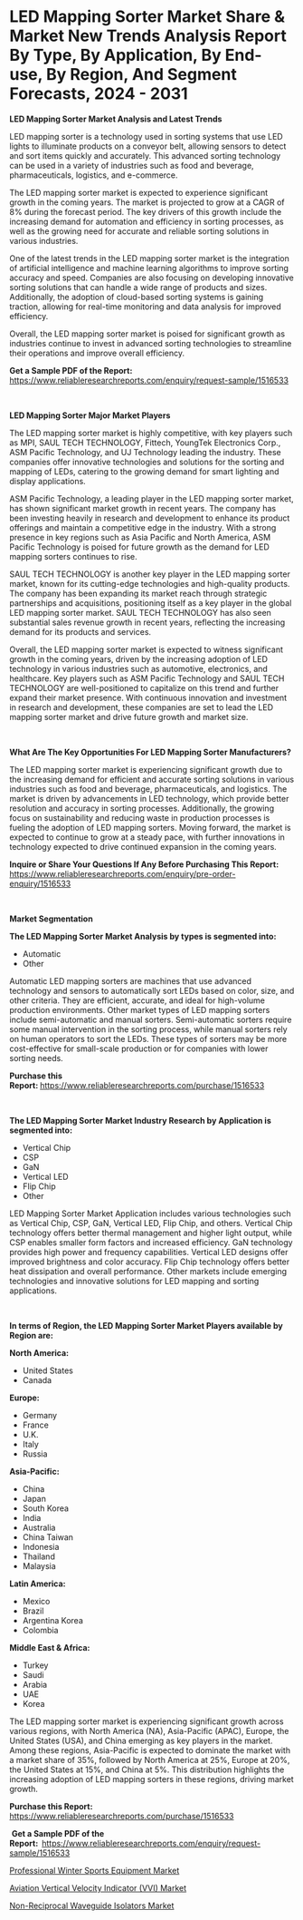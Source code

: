 <p><h1>LED Mapping Sorter Market Share & Market New Trends Analysis Report By Type, By Application, By End-use, By Region, And Segment Forecasts, 2024 - 2031</h1></p><p><strong>LED Mapping Sorter Market Analysis and Latest Trends</strong></p>
<p><p>LED mapping sorter is a technology used in sorting systems that use LED lights to illuminate products on a conveyor belt, allowing sensors to detect and sort items quickly and accurately. This advanced sorting technology can be used in a variety of industries such as food and beverage, pharmaceuticals, logistics, and e-commerce.</p><p>The LED mapping sorter market is expected to experience significant growth in the coming years. The market is projected to grow at a CAGR of 8% during the forecast period. The key drivers of this growth include the increasing demand for automation and efficiency in sorting processes, as well as the growing need for accurate and reliable sorting solutions in various industries.</p><p>One of the latest trends in the LED mapping sorter market is the integration of artificial intelligence and machine learning algorithms to improve sorting accuracy and speed. Companies are also focusing on developing innovative sorting solutions that can handle a wide range of products and sizes. Additionally, the adoption of cloud-based sorting systems is gaining traction, allowing for real-time monitoring and data analysis for improved efficiency.</p><p>Overall, the LED mapping sorter market is poised for significant growth as industries continue to invest in advanced sorting technologies to streamline their operations and improve overall efficiency.</p></p>
<p><strong>Get a Sample PDF of the Report:&nbsp;</strong> <a href="https://www.reliableresearchreports.com/enquiry/request-sample/1516533">https://www.reliableresearchreports.com/enquiry/request-sample/1516533</a></p>
<p>&nbsp;</p>
<p><strong>LED Mapping Sorter Major Market Players</strong></p>
<p><p>The LED mapping sorter market is highly competitive, with key players such as MPI, SAUL TECH TECHNOLOGY, Fittech, YoungTek Electronics Corp., ASM Pacific Technology, and UJ Technology leading the industry. These companies offer innovative technologies and solutions for the sorting and mapping of LEDs, catering to the growing demand for smart lighting and display applications.</p><p>ASM Pacific Technology, a leading player in the LED mapping sorter market, has shown significant market growth in recent years. The company has been investing heavily in research and development to enhance its product offerings and maintain a competitive edge in the industry. With a strong presence in key regions such as Asia Pacific and North America, ASM Pacific Technology is poised for future growth as the demand for LED mapping sorters continues to rise.</p><p>SAUL TECH TECHNOLOGY is another key player in the LED mapping sorter market, known for its cutting-edge technologies and high-quality products. The company has been expanding its market reach through strategic partnerships and acquisitions, positioning itself as a key player in the global LED mapping sorter market. SAUL TECH TECHNOLOGY has also seen substantial sales revenue growth in recent years, reflecting the increasing demand for its products and services.</p><p>Overall, the LED mapping sorter market is expected to witness significant growth in the coming years, driven by the increasing adoption of LED technology in various industries such as automotive, electronics, and healthcare. Key players such as ASM Pacific Technology and SAUL TECH TECHNOLOGY are well-positioned to capitalize on this trend and further expand their market presence. With continuous innovation and investment in research and development, these companies are set to lead the LED mapping sorter market and drive future growth and market size.</p></p>
<p>&nbsp;</p>
<p><strong>What Are The Key Opportunities For LED Mapping Sorter Manufacturers?</strong></p>
<p><p>The LED mapping sorter market is experiencing significant growth due to the increasing demand for efficient and accurate sorting solutions in various industries such as food and beverage, pharmaceuticals, and logistics. The market is driven by advancements in LED technology, which provide better resolution and accuracy in sorting processes. Additionally, the growing focus on sustainability and reducing waste in production processes is fueling the adoption of LED mapping sorters. Moving forward, the market is expected to continue to grow at a steady pace, with further innovations in technology expected to drive continued expansion in the coming years.</p></p>
<p><strong>Inquire or Share Your Questions If Any Before Purchasing This Report:</strong> <a href="https://www.reliableresearchreports.com/enquiry/pre-order-enquiry/1516533">https://www.reliableresearchreports.com/enquiry/pre-order-enquiry/1516533</a></p>
<p>&nbsp;</p>
<p><strong>Market Segmentation</strong></p>
<p><strong>The LED Mapping Sorter Market Analysis by types is segmented into:</strong></p>
<p><ul><li>Automatic</li><li>Other</li></ul></p>
<p><p>Automatic LED mapping sorters are machines that use advanced technology and sensors to automatically sort LEDs based on color, size, and other criteria. They are efficient, accurate, and ideal for high-volume production environments. Other market types of LED mapping sorters include semi-automatic and manual sorters. Semi-automatic sorters require some manual intervention in the sorting process, while manual sorters rely on human operators to sort the LEDs. These types of sorters may be more cost-effective for small-scale production or for companies with lower sorting needs.</p></p>
<p><strong>Purchase this Report:&nbsp;</strong><a href="https://www.reliableresearchreports.com/purchase/1516533">https://www.reliableresearchreports.com/purchase/1516533</a></p>
<p>&nbsp;</p>
<p><strong>The LED Mapping Sorter Market Industry Research by Application is segmented into:</strong></p>
<p><ul><li>Vertical Chip</li><li>CSP</li><li>GaN</li><li>Vertical LED</li><li>Flip Chip</li><li>Other</li></ul></p>
<p><p>LED Mapping Sorter Market Application includes various technologies such as Vertical Chip, CSP, GaN, Vertical LED, Flip Chip, and others. Vertical Chip technology offers better thermal management and higher light output, while CSP enables smaller form factors and increased efficiency. GaN technology provides high power and frequency capabilities. Vertical LED designs offer improved brightness and color accuracy. Flip Chip technology offers better heat dissipation and overall performance. Other markets include emerging technologies and innovative solutions for LED mapping and sorting applications.</p></p>
<p>&nbsp;</p>
<p><strong>In terms of Region, the LED Mapping Sorter Market Players available by Region are:</strong></p>
<p>
    <p> <strong> North America: </strong>
        <ul>
            <li>United States</li>
            <li>Canada</li>
        </ul>
        </p> 
    <p> <strong> Europe: </strong>
        <ul>
            <li>Germany</li>
            <li>France</li>
            <li>U.K.</li>
            <li>Italy</li>
            <li>Russia</li>
        </ul>
        </p> 
    <p> <strong> Asia-Pacific: </strong>
        <ul>
            <li>China</li>
            <li>Japan</li>
            <li>South Korea</li>
            <li>India</li>
            <li>Australia</li>
            <li>China Taiwan</li>
            <li>Indonesia</li>
            <li>Thailand</li>
            <li>Malaysia</li>
        </ul>
        </p> 
    <p> <strong> Latin America: </strong>
        <ul>
            <li>Mexico</li>
            <li>Brazil</li>
            <li>Argentina Korea</li>
            <li>Colombia</li>
        </ul>
        </p> 
    <p> <strong> Middle East & Africa: </strong>
        <ul>
            <li>Turkey</li>
            <li>Saudi</li>
            <li>Arabia</li>
            <li>UAE</li>
            <li>Korea</li>
        </ul>
    </p>
    </p>
<p><p>The LED mapping sorter market is experiencing significant growth across various regions, with North America (NA), Asia-Pacific (APAC), Europe, the United States (USA), and China emerging as key players in the market. Among these regions, Asia-Pacific is expected to dominate the market with a market share of 35%, followed by North America at 25%, Europe at 20%, the United States at 15%, and China at 5%. This distribution highlights the increasing adoption of LED mapping sorters in these regions, driving market growth.</p></p>
<p><strong>Purchase this Report: </strong><a href="https://www.reliableresearchreports.com/purchase/1516533">https://www.reliableresearchreports.com/purchase/1516533</a></p>
<p>&nbsp;<strong>Get a Sample PDF of the Report:&nbsp;&nbsp;</strong><a href="https://www.reliableresearchreports.com/enquiry/request-sample/1516533">https://www.reliableresearchreports.com/enquiry/request-sample/1516533</a></p>
<p><strong></strong></p>
<p><p><a href="https://view.publitas.com/reportprime-1/professional-winter-sports-equipment-market-centers-on-aspects-such-as-market-growth-market-share-market-opportunity-and-projected-forecasts-spanning-from-2024-to-2031/">Professional Winter Sports Equipment Market</a></p><p><a href="https://view.publitas.com/reportprime-1/aviation-vertical-velocity-indicator-vvi-market-research-report-unlocks-analysis-on-the-market-financial-status-market-size-and-market-revenue-upto-2031/">Aviation Vertical Velocity Indicator (VVI) Market</a></p><p><a href="https://view.publitas.com/reportprime-1/non-reciprocal-waveguide-isolators-market-offer-valuable-insights-into-market-size-market-share-market-trends-and-projections-spanning-from-2024-to-2031/">Non-Reciprocal Waveguide Isolators Market</a></p></p>